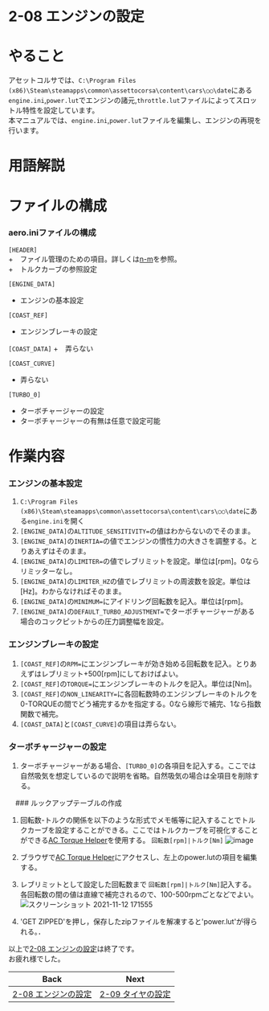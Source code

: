 # **2-08 エンジンの設定**   
# やること
アセットコルサでは、`C:\Program Files (x86)\Steam\steamapps\common\assettocorsa\content\cars\○○\date`にある`engine.ini`,`power.lut`でエンジンの諸元,`throttle.lut`ファイルによってスロットル特性を設定しています。  
本マニュアルでは、`engine.ini`,`power.lut`ファイルを編集し、エンジンの再現を行います。  

# 用語解説



# ファイルの構成
### aero.iniファイルの構成
`[HEADER]`  
  +　ファイル管理のための項目。詳しくは[n-m]()を参照。  
  +　トルクカーブの参照設定


`[ENGINE_DATA]`  
  + エンジンの基本設定


`[COAST_REF]`
+ エンジンブレーキの設定

`[COAST_DATA]`
+　弄らない


`[COAST_CURVE]`  
  + 弄らない
 
`[TURBO_0]`  
  + ターボチャージャーの設定  
  + ターボチャージャーの有無は任意で設定可能



# 作業内容
### エンジンの基本設定
1. `C:\Program Files (x86)\Steam\steamapps\common\assettocorsa\content\cars\○○\date`にある`engine.ini`を開く　　
2. `[ENGINE_DATA]`の`ALTITUDE_SENSITIVITY=`の値はわからないのでそのまま。
3. `[ENGINE_DATA]`の`INERTIA=`の値でエンジンの慣性力の大きさを調整する。とりあえずはそのまま。
4. `[ENGINE_DATA]`の`LIMITER=`の値でレブリミットを設定。単位は[rpm]。0ならリミッターなし。
5. `[ENGINE_DATA]`の`LIMITER_HZ`の値でレブリミットの周波数を設定。単位は[Hz]。わからなければそのまま。
6. `[ENGINE_DATA]`の`MINIMUM=`にアイドリング回転数を記入。単位は[rpm]。
7. `[ENGINE_DATA]`の`DEFAULT_TURBO_ADJUSTMENT=`でターボチャージャーがある場合のコックピットからの圧力調整幅を設定。


### エンジンブレーキの設定
1. `[COAST_REF]`の`RPM=`にエンジンブレーキが効き始める回転数を記入。とりあえずはレブリミット+500[rpm]にしておけばよい。
2. `[COAST_REF]`の`TORQUE=`にエンジンブレーキのトルクを記入。単位は[Nm]。
3. `[COAST_REF]`の`NON_LINEARITY=`に各回転数時のエンジンブレーキのトルクを0-TORQUEの間でどう補完するかを指定する。0なら線形で補完、1なら指数関数で補完。
4. `[COAST_DATA]`と`[COAST_CURVE]`の項目は弄らない。


  ### ターボチャージャーの設定
1. ターボチャージャーがある場合、`[TURBO_0]`の各項目を記入する。ここでは自然吸気を想定しているので説明を省略。自然吸気の場合は全項目を削除する。  

　### ルックアップテーブルの作成
1. 回転数-トルクの関係を以下のような形式でメモ帳等に記入することでトルクカーブを設定することができる。ここではトルクカーブを可視化することができる[AC Torque Helper](https://acstuff.ru/u/torque-helper/)を使用する。
 `回転数[rpm]|トルク[Nm]`
![image](https://user-images.githubusercontent.com/81402033/141432640-5745791a-c3a3-475a-aa8b-7c38c3204ac1.png)  

2. ブラウザで[AC Torque Helper](https://acstuff.ru/u/torque-helper/)にアクセスし、左上のpower.lutの項目を編集する。  
3. レブリミットとして設定した回転数まで `回転数[rpm]|トルク[Nm]`記入する。各回転数の間の値は直線で補完されるので、100-500rpmごとなどでよい。
![スクリーンショット 2021-11-12 171555](https://user-images.githubusercontent.com/81402033/141436046-6175a99f-b87a-4faf-9560-942be01218e8.png)  

4. 'GET ZIPPED'を押し，保存したzipファイルを解凍すると'power.lut'が得られる。．


以上で[2-08 エンジンの設定](https://github.com/JSAE-ARCHIVES/MOD-Tutorial/blob/main/2%E7%AB%A0%20%E8%BB%8A%E4%B8%A1%E8%AB%B8%E5%85%83%E3%81%AE%E8%A8%AD%E5%AE%9A/2-08%20%E3%82%A8%E3%83%B3%E3%82%B8%E3%83%B3%E3%81%AE%E8%A8%AD%E5%AE%9A.md)は終了です。  
お疲れ様でした。  

| Back | Next |
|:---:|:---:|
| [2-08 エンジンの設定](https://github.com/JSAE-ARCHIVES/MOD-Tutorial/blob/main/2%E7%AB%A0%20%E8%BB%8A%E4%B8%A1%E8%AB%B8%E5%85%83%E3%81%AE%E8%A8%AD%E5%AE%9A/2-08%20%E3%82%A8%E3%83%B3%E3%82%B8%E3%83%B3%E3%81%AE%E8%A8%AD%E5%AE%9A.md) | [2-09 タイヤの設定](https://github.com/JSAE-ARCHIVES/MOD-Tutorial/blob/main/2%E7%AB%A0%20%E8%BB%8A%E4%B8%A1%E8%AB%B8%E5%85%83%E3%81%AE%E8%A8%AD%E5%AE%9A/2-10%20%E3%82%BF%E3%82%A4%E3%83%A4%E3%81%AE%E8%A8%AD%E5%AE%9A.md) |
